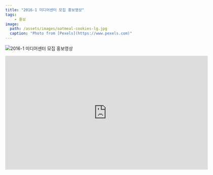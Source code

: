 ```yaml
---
title: "2016-1 미디어센터 모집 홍보영상"
tags:
    - 홍보
image:
  path: /assets/images/oatmeal-cookies-lg.jpg
  caption: "Photo from [Pexels](https://www.pexels.com)"
---
```


![2016-1 미디어센터 모집 홍보영상](https://www.youtube.com/watch?v=AXwWTVoXW4k)

<div class="embed-responsive embed-responsive-16by9">
  <iframe width="640" height="360" src="https://www.youtube.com/watch?v=c9cb5XcQUKU;" frameborder="0" allowfullscreen></iframe>
</div>
